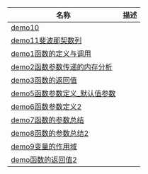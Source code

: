 | 名称 | 描述 |
| - | - |
| [demo10](demo10.py) | |
| [demo11斐波那契数列](demo11斐波那契数列.py) | |
| [demo1函数的定义与调用](demo1函数的定义与调用.py) | |
| [demo2函数参数传递的内存分析](demo2函数参数传递的内存分析.py) | |
| [demo3函数的返回值](demo3函数的返回值.py) | |
| [demo5函数参数定义_默认值参数](demo5函数参数定义_默认值参数.py) | |
| [demo6函数参数定义2](demo6函数参数定义2.py) | |
| [demo7函数的参数总结](demo7函数的参数总结.py) | |
| [demo8函数的参数总结2](demo8函数的参数总结2.py) | |
| [demo9变量的作用域](demo9变量的作用域.py) | |
| [demo函数的返回值2](demo函数的返回值2.py) | |
